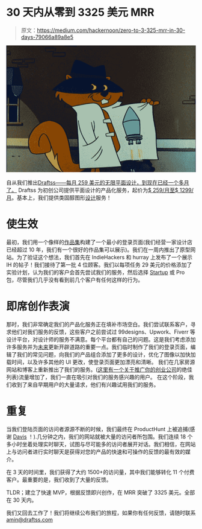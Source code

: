 # 30 天内从零到 3325 美元 MRR

> 原文：<https://medium.com/hackernoon/zero-to-3-325-mrr-in-30-days-79066a89a8e5>

![](img/2ae4850160be57eabaeccddde351347f.png)

自从我们推出[Draftss——每月 259 美元的无限平面设计，到现在已经一个多月了。](http://draftss.com)
Draftss 为初创公司提供平面设计的产品化服务，起价为[$ 259/月至$ 1299/月](http://draftss.com/#pricing)。基本上，我们提供类固醇图形[设计](https://hackernoon.com/tagged/design)服务！

# 使生效

最初，我们用一个像样的[作品集](http://draftss.com/#portfolio)构建了一个最小的登录页面(我们经营一家设计店已经超过 10 年，我们有一个很好的作品集可以展示)。我们在一周内推出了原型网站。为了验证这个想法，我们首先在 IndieHackers 和 hurray 上发布了一个展示 IH 的帖子！我们接待了第一批 4 位顾客。我们以每项任务 29 美元的价格添加了实验计划，认为我们的客户会首先尝试我们的服务，然后选择 [Startup](https://hackernoon.com/tagged/startup) 或 Pro 包，尽管我们几乎没有看到前几个客户有任何这样的行为。

# 即席创作表演

那时，我们非常确定我们的产品化服务正在填补市场空白。我们尝试联系客户，寻求他们对我们服务的反馈，这些客户之前尝试过 99designs、Upwork、Fiverr 等设计平台，对设计师的服务不满意。每个平台都有自己的问题。这是我们考虑添加许多服务并为[未来](https://hackernoon.com/tagged/future)更新开辟道路的重要一点。我们临时制作了我们的登录页面，编辑了我们的常见问题，向我们的产品组合添加了更多的设计，优化了图像以加快加载时间，以及许多其他的 UI 更改，使登录页面更加漂亮和清晰。
我们在几家房源网站和博客上重新推出了我们的服务。([这里有一个关于推广你的](https://github.com/mrcrilly/PlacesToPostYourStartup/blob/master/README.md)[创业公司](https://hackernoon.com/tagged/startup)的绝佳列表)流量增加了，我们一直在吸引对我们的服务感兴趣的用户。
在这个阶段，我们收到了来自早期用户的大量请求，他们有兴趣试用我们的服务。

# 重复

当我们登陆页面的访问者源源不断的时候，我们最终在 ProductHunt 上被追捕(感谢 [Davis](https://twitter.com/daviswbaer) ！).几分钟之内，我们的网站就被大量的访问者所包围。我们连续 18 个多小时坐着处理实时聊天，试图与尽可能多的访问者展开对话。我们相信，在网站上与访问者进行实时聊天是获得对您的产品的快速和可操作的反馈的最有效的媒介。

在 3 天的时间里，我们获得了大约 1500+的访问量，其中我们能够转化 11 个付费客户。最重要的是，我们收到了大量的反馈。

TLDR；建立了快速 MVP，根据反馈即兴创作，在 MRR 突破了 3325 美元。全部在 30 天内。

我们又回去工作了！我们将继续公布我们的旅程，如果你有任何反馈，请随时联系 amin@draftss.com